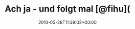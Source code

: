 ---
retweeted: false
source: <a href="http://twitter.com" rel="nofollow">Twitter Web Client</a>
entities:
  hashtags:
  - text: ff
    indices:
    - '74'
    - '77'
  symbols: []
  user_mentions:
  - name: fihu
    screen_name: fihu
    indices:
    - '23'
    - '28'
    id_str: '685283'
    id: '685283'
  urls: []
display_text_range:
- '0'
- '77'
favorite_count: '0'
id_str: '14900352003'
truncated: false
retweet_count: '0'
id: '14900352003'
created_at: Fri May 28 11:39:02 +0000 2010
favorited: false
full_text: 'Ach ja - und folgt mal [@fihu](https://twitter.com/fihu). Der hat abgesägte
  Schrotflinten im Gesicht. #ff'
lang: de
tags:
- ff
- pesos:twitter
date: '2010-05-28T11:39:02+00:00'
src: https://twitter.com/bascht/status/14900352003
original_url: https://twitter.com/bascht/status/14900352003
type: twitter_tweet
text: 'Ach ja - und folgt mal [@fihu](https://twitter.com/fihu). Der hat abgesägte
  Schrotflinten im Gesicht. #ff'
title: Ach ja - und folgt mal [@fihu](

---